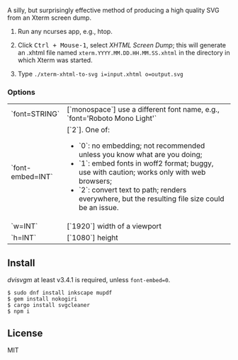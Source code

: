A silly, but surprisingly effective method of producing a high quality
SVG from an Xterm screen dump.

1. Run any ncurses app, e.g., htop.

2. Click <kbd>Ctrl + Mouse-1</kbd>, select *XHTML Screen Dump*; this
   will generate an .xhtml file named
   `xterm.YYYY.MM.DD.HH.MM.SS.xhtml` in the directory in which Xterm
   was started.

3. Type `./xterm-xhtml-to-svg i=input.xhtml o=output.svg`

### Options

<table>
<tr><td style="width: 25%">`font=STRING`</td><td>[`monospace`] use a different font name, e.g., `font='Roboto Mono Light'`</td></tr>

<tr><td>`font-embed=INT`</td><td>
[`2`]. One of:
<ul>
<li>`0`: no embedding; not recommended unless you know what are you doing;</li>
<li>`1`: embed fonts in woff2 format; buggy, use with caution; works only with web browsers;</li>
<li>`2`: convert text to path; renders everywhere, but the resulting file size
could be an issue.</li>
</ul>
</td></tr>

<tr><td>`w=INT`</td><td>[`1920`] width of a viewport</td></tr>
<tr><td>`h=INT`</td><td>[`1080`] height</td></tr>
</table>

## Install

*dvisvgm* at least v3.4.1 is required, unless `font-embed=0`.

~~~
$ sudo dnf install inkscape mupdf
$ gem install nokogiri
$ cargo install svgcleaner
$ npm i
~~~

## License

MIT
